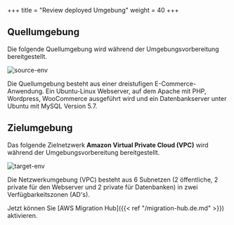 
+++
title = "Review deployed Umgebung"
weight = 40
+++
## Quellumgebung

Die folgende Quellumgebung wird während der Umgebungsvorbereitung bereitgestellt.

![source-env](/intro/source-env.png)

Die Quellumgebung besteht aus einer dreistufigen E-Commerce-Anwendung. 
Ein Ubuntu-Linux Webserver, auf dem Apache mit PHP, Wordpress, WooCommerce ausgeführt wird
und ein Datenbankserver unter Ubuntu mit MySQL Version 5.7.

## Zielumgebung

Das folgende Zielnetzwerk **Amazon Virtual Private Cloud (VPC)** wird während 
der Umgebungsvorbereitung bereitgestellt.

![target-env](/intro/target-vpc.png)

Die Netzwerkumgebung (VPC) besteht aus 6 Subnetzen (2 öffentliche, 2 private 
für den Webserver und 2 private für Datenbanken) in zwei Verfügbarkeitszonen (AD's).

Jetzt können Sie [AWS Migration Hub]({{< ref "/migration-hub.de.md" >}}) aktivieren.  
